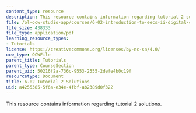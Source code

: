 ```yaml
---
content_type: resource
description: This resource contains information regarding tutorial 2 solutions.
file: /ol-ocw-studio-app/courses/6-02-introduction-to-eecs-ii-digital-communication-systems-fall-2012/a42553855f6ae34e4fbfab2389d0f322_MIT6_02F12_tutor02_sol.pdf
file_size: 438333
file_type: application/pdf
learning_resource_types:
- Tutorials
license: https://creativecommons.org/licenses/by-nc-sa/4.0/
ocw_type: OCWFile
parent_title: Tutorials
parent_type: CourseSection
parent_uid: 50216f2a-736c-9553-2555-2defe4b0c19f
resourcetype: Document
title: 6.02 Tutorial 2 Solutions
uid: a4255385-5f6a-e34e-4fbf-ab2389d0f322
---
```

This resource contains information regarding tutorial 2 solutions.